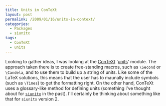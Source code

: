 ```yaml
---
title: Units in ConTeXt
layout: post
permalink: /2009/01/16/units-in-context/
categories:
  - Packages
  - siunitx
tags:
  - ConTeXt
  - units
---
```

Looking to gather ideas, I was looking at the [ConTeXt](http://wiki.contextgarden.net) '[units](http://wiki.contextgarden.net/Units)' module. The approach taken there is to create free-standing macros, such as `\Second` or `\Candela`, and to use them to build up a string of units. Like some of the LaTeX solutions, this means that the user has to maunally include symbols (such as `\Times`) to get the formatting right. On the other hand, ConTeXt uses a glossary-like method for defining units (something I've thought about for [`siunitx`](https://ctan.org/pkg/siunitx) in the past).  I'll certainly be thinking about something like that for `siunitx` version 2.
